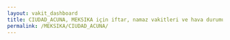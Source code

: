 ```yaml
---
layout: vakit_dashboard
title: CIUDAD_ACUNA, MEKSIKA için iftar, namaz vakitleri ve hava durumu - ilçe/eyalet seç
permalink: /MEKSIKA/CIUDAD_ACUNA/
---
```


<script type="text/javascript">
  var GLOBAL_COUNTRY = 'MEKSIKA';
  var GLOBAL_CITY = 'CIUDAD_ACUNA';
  var GLOBAL_STATE = '';
  var lat = 72;
  var lon = 21;
</script>
